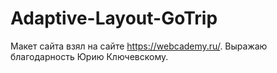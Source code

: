# Adaptive-Layout-GoTrip
Макет сайта взял на сайте https://webcademy.ru/. Выражаю благодарность Юрию Ключевскому.
